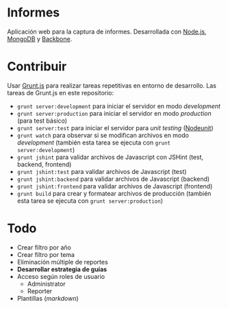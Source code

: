 Informes
========

Aplicación web para la captura de informes. Desarrollada con [Node.js](http://nodejs.org), [MongoDB](http://www.mongodb.org) y [Backbone](http://backbonejs.org).

# Contribuir

Usar [Grunt.js](http://gruntjs.com) para realizar tareas repetitivas en entorno de desarrollo. Las tareas de Grunt.js en este repositorio:

* `grunt server:development` para iniciar el servidor en modo *development*
* `grunt server:production` para iniciar el servidor en modo *production* (para test básico)
* `grunt server:test` para iniciar el servidor para *unit testing* ([Nodeunit](https://github.com/caolan/nodeunit))
* `grunt watch` para observar si se modifican archivos en modo *development* (también esta tarea se ejecuta con `grunt server:development`)
* `grunt jshint` para validar archivos de Javascript con JSHint (test, backend, frontend)
* `grunt jshint:test` para validar archivos de Javascript (test)
* `grunt jshint:backend` para validar archivos de Javascript (backend)
* `grunt jshint:frontend` para validar archivos de Javascript (frontend)
* `grunt build` para crear y formatear archivos de producción (también esta tarea se ejecuta con `grunt server:production`)

# Todo

* Crear filtro por año
* Crear filtro por tema
* Eliminación múltiple de reportes
* **Desarrollar estrategia de guías**
* Acceso según roles de usuario
  * Administrator
  * Reporter
* Plantillas (*markdown*)

